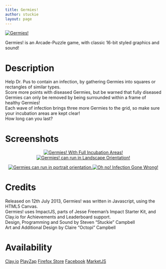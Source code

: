 ```yaml
---
title: Germies!
author: stuckie
layout: page
---
```

[<img class="aligncenter" alt="Germies!" src="http://i2.wp.com/www.arcadebadgers.co.uk/wp-content/uploads/2013/07/germies-letters.png?resize=207%2C66" data-recalc-dims="1" />][1]

Germies! is an Arcade-Puzzle game, with classic 16-bit styled graphics and sound!

# Description

Help Dr. Pus to contain an infection, by gathering Germies into squares or rectangles of similar types.  
Score more points with diseased Germies, but be warned that fully diseased Germies can only be removed by being surrounded within a frame of healthy Germies!  
Each wave of infection brings three more Germies to the grid, so make sure your incubation areas are kept clear!  
How long can you last?

# Screenshots

<div id="gallery-2" style="text-align: center;" data-carousel-extra="{&quot;blog_id&quot;:1,&quot;permalink&quot;:&quot;http:\/\/www.arcadebadgers.co.uk\/?page_id=66&quot;,&quot;likes_blog_id&quot;:43920882}">
  <dl>
    <dt>
      <a title="Germies! Full Incubation!" href="http://i2.wp.com/www.arcadebadgers.co.uk/wp-content/uploads/2013/08/320x480.png"><img alt="Germies! With Full Incubation Areas!" src="http://i2.wp.com/www.arcadebadgers.co.uk/wp-content/uploads/2013/08/320x480.png?resize=150%2C150" data-attachment-id="72" data-orig-file="http://i2.wp.com/www.arcadebadgers.co.uk/wp-content/uploads/2013/08/320x480.png?resize=320%2C480" data-orig-size="320,480" data-comments-opened="0" data-image-meta="{&quot;aperture&quot;:&quot;0&quot;,&quot;credit&quot;:&quot;&quot;,&quot;camera&quot;:&quot;&quot;,&quot;caption&quot;:&quot;&quot;,&quot;created_timestamp&quot;:&quot;0&quot;,&quot;copyright&quot;:&quot;&quot;,&quot;focal_length&quot;:&quot;0&quot;,&quot;iso&quot;:&quot;0&quot;,&quot;shutter_speed&quot;:&quot;0&quot;,&quot;title&quot;:&quot;&quot;}" data-image-title="Germies! Full Incubation!" data-image-description="<p>Germies! With Full Incubation Areas!</p><br />
" data-medium-file="http://i2.wp.com/www.arcadebadgers.co.uk/wp-content/uploads/2013/08/320x480.png?fit=300%2C300" data-large-file="http://i2.wp.com/www.arcadebadgers.co.uk/wp-content/uploads/2013/08/320x480.png?fit=1024%2C1024" /></a><a title="Germies! Landscape!" href="http://i2.wp.com/www.arcadebadgers.co.uk/wp-content/uploads/2013/08/440x280-2.png"><img alt="Germies! can run in Landscape Orientation!" src="http://i2.wp.com/www.arcadebadgers.co.uk/wp-content/uploads/2013/08/440x280-2.png?resize=150%2C150" data-attachment-id="68" data-orig-file="http://i2.wp.com/www.arcadebadgers.co.uk/wp-content/uploads/2013/08/440x280-2.png?resize=440%2C280" data-orig-size="440,280" data-comments-opened="0" data-image-meta="{&quot;aperture&quot;:&quot;0&quot;,&quot;credit&quot;:&quot;&quot;,&quot;camera&quot;:&quot;&quot;,&quot;caption&quot;:&quot;&quot;,&quot;created_timestamp&quot;:&quot;0&quot;,&quot;copyright&quot;:&quot;&quot;,&quot;focal_length&quot;:&quot;0&quot;,&quot;iso&quot;:&quot;0&quot;,&quot;shutter_speed&quot;:&quot;0&quot;,&quot;title&quot;:&quot;&quot;}" data-image-title="Germies! Landscape!" data-image-description="<p>Germies! can run in Landscape Orientation!</p><br />
" data-medium-file="http://i2.wp.com/www.arcadebadgers.co.uk/wp-content/uploads/2013/08/440x280-2.png?fit=300%2C300" data-large-file="http://i2.wp.com/www.arcadebadgers.co.uk/wp-content/uploads/2013/08/440x280-2.png?fit=1024%2C1024" /></a>
    </dt>
  </dl>
  
  <dl>
    <dt>
      <a title="Germies! Portrait!" href="http://i2.wp.com/www.arcadebadgers.co.uk/wp-content/uploads/2013/08/280x440.png"><img alt="Germies can run in portrait orientation." src="http://i2.wp.com/www.arcadebadgers.co.uk/wp-content/uploads/2013/08/280x440.png?resize=150%2C150" data-attachment-id="69" data-orig-file="http://i2.wp.com/www.arcadebadgers.co.uk/wp-content/uploads/2013/08/280x440.png?resize=280%2C440" data-orig-size="280,440" data-comments-opened="0" data-image-meta="{&quot;aperture&quot;:&quot;0&quot;,&quot;credit&quot;:&quot;&quot;,&quot;camera&quot;:&quot;&quot;,&quot;caption&quot;:&quot;&quot;,&quot;created_timestamp&quot;:&quot;0&quot;,&quot;copyright&quot;:&quot;&quot;,&quot;focal_length&quot;:&quot;0&quot;,&quot;iso&quot;:&quot;0&quot;,&quot;shutter_speed&quot;:&quot;0&quot;,&quot;title&quot;:&quot;&quot;}" data-image-title="Germies! Portrait!" data-image-description="<p>Germies can run in portrait orientation.</p><br />
" data-medium-file="http://i2.wp.com/www.arcadebadgers.co.uk/wp-content/uploads/2013/08/280x440.png?fit=300%2C300" data-large-file="http://i2.wp.com/www.arcadebadgers.co.uk/wp-content/uploads/2013/08/280x440.png?fit=1024%2C1024" /></a><a title="Germies! Oh no!" href="http://i0.wp.com/www.arcadebadgers.co.uk/wp-content/uploads/2013/08/480x360.png"><img alt="Oh no! Infection Gone Wrong!" src="http://i0.wp.com/www.arcadebadgers.co.uk/wp-content/uploads/2013/08/480x360.png?resize=150%2C150" data-attachment-id="70" data-orig-file="http://i0.wp.com/www.arcadebadgers.co.uk/wp-content/uploads/2013/08/480x360.png?resize=480%2C360" data-orig-size="480,360" data-comments-opened="0" data-image-meta="{&quot;aperture&quot;:&quot;0&quot;,&quot;credit&quot;:&quot;&quot;,&quot;camera&quot;:&quot;&quot;,&quot;caption&quot;:&quot;&quot;,&quot;created_timestamp&quot;:&quot;0&quot;,&quot;copyright&quot;:&quot;&quot;,&quot;focal_length&quot;:&quot;0&quot;,&quot;iso&quot;:&quot;0&quot;,&quot;shutter_speed&quot;:&quot;0&quot;,&quot;title&quot;:&quot;&quot;}" data-image-title="Germies! Oh no!" data-image-description="<p>Oh no! Infection Gone Wrong!</p><br />
" data-medium-file="http://i0.wp.com/www.arcadebadgers.co.uk/wp-content/uploads/2013/08/480x360.png?fit=300%2C300" data-large-file="http://i0.wp.com/www.arcadebadgers.co.uk/wp-content/uploads/2013/08/480x360.png?fit=1024%2C1024" /></a>
    </dt>
  </dl>
</div>

# Credits

Released on 12th July 2013, Germies! was written in Javascript, using the HTML5 Canvas.  
Germies! uses ImpactJS, parts of Jesse Freeman’s Impact Starter Kit, and Clay.io for Achievements and Leaderboard support.  
Design, Programming and Sound by Steven “Stuckie” Campbell  
Art and Additional Design by Claire “Octopi” Campbell

# Availability

[Clay.io][2] [PlayZap][3] [Firefox Store][4] [Facebook][5] [MarketJS][6]

 [1]: http://i2.wp.com/www.arcadebadgers.co.uk/wp-content/uploads/2013/07/germies-letters.png
 [2]: http://germies.clay.io/
 [3]: http://playzap.net/games/germies
 [4]: https://marketplace.firefox.com/app/germies/
 [5]: https://www.facebook.com/appcenter/arcadebadgersgermies
 [6]: http://www.marketjs.com/game/germies